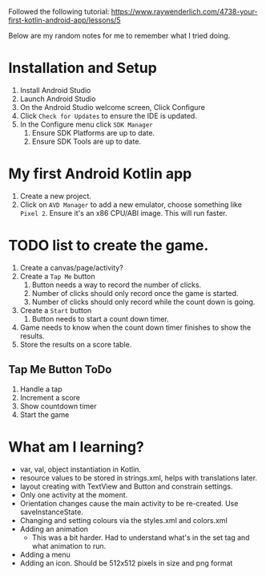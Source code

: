 Followed the following tutorial: https://www.raywenderlich.com/4738-your-first-kotlin-android-app/lessons/5

Below are my random notes for me to remember what I tried doing.

# Installation and Setup

1. Install Android Studio
2. Launch Android Studio
3. On the Android Studio welcome screen, Click Configure
4. Click `Check for Updates` to ensure the IDE is updated.
5. In the Configure menu click `SDK Manager`
   1. Ensure SDK Platforms are up to date.
   2. Ensure SDK Tools are up to date.

# My first Android Kotlin app

1. Create a new project.
2. Click on `AVD Manager` to add a new emulator, choose something like `Pixel 2`. Ensure it's an x86 CPU/ABI image. This will run faster.

# TODO list to create the game.

1. Create a canvas/page/activity?
2. Create a `Tap Me` button
   1. Button needs a way to record the number of clicks.
   2. Number of clicks should only record once the game is started.
   3. Number of clicks should only record while the count down is going.
3. Create a `Start` button
   1. Button needs to start a count down timer.
4. Game needs to know when the count down timer finishes to show the results.
5. Store the results on a score table.

## Tap Me Button ToDo

1. Handle a tap
2. Increment a score
3. Show countdown timer
4. Start the game

# What am I learning?

- var, val, object instantiation in Kotlin.
- resource values to be stored in strings.xml, helps with translations later.
- layout creating with TextView and Button and constrain settings.
- Only one activity at the moment.
- Orientation changes cause the main activity to be re-created. Use saveInstanceState.
- Changing and setting colours via the styles.xml and colors.xml
- Adding an animation
  - This was a bit harder. Had to understand what's in the set tag and what animation to run.
- Adding a menu
- Adding an icon. Should be 512x512 pixels in size and png format